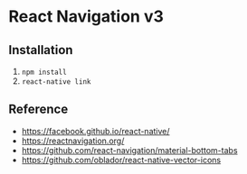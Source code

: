 # React Navigation v3

## Installation
1. ``` npm install ```
2. ``` react-native link ```

## Reference
- https://facebook.github.io/react-native/
- https://reactnavigation.org/
- https://github.com/react-navigation/material-bottom-tabs
- https://github.com/oblador/react-native-vector-icons
